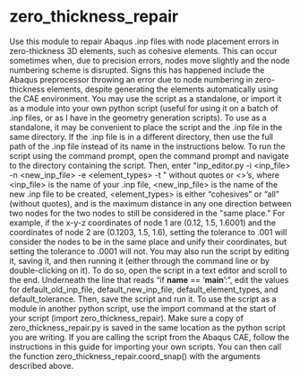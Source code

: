 # zero_thickness_repair

Use this module to repair Abaqus .inp files with node placement errors in zero-thickness 3D elements, such as cohesive elements. This can occur sometimes when, due to precision errors, nodes move slightly and the node numbering scheme is disrupted. Signs this has happened include the Abaqus preprocessor throwing an error due to node numbering in zero-thickness elements, despite generating the elements automatically using the CAE environment. 
You may use the script as a standalone, or import it as a module into your own python script (useful for using it on a batch of .inp files, or as I have in the geometry generation scripts). 
To use as a standalone, it may be convenient to place the script and the .inp file in the same directory. If the .inp file is in a different directory, then use the full path of the .inp file instead of its name in the instructions below.
To run the script using the command prompt, open the command prompt and navigate to the directory containing the script. Then, enter "inp_editor.py -i <inp_file> -n <new_inp_file> -e  <element_types> -t <tolerance>" without quotes or <>’s, where <inp_file> is the name of your .inp file, <new_inp_file> is the name of the new .inp file to be created, <element_types> is either “cohesives” or “all” (without quotes), and <tolerance> is the maximum distance in any one direction between two nodes for the two nodes to still be considered in the "same place." For example, if the x-y-z coordinates of node 1 are (0.12, 1.5, 1.6001) and the coordinates of node 2 are (0.1203, 1.5, 1.6), setting the tolerance to .001 will consider the nodes to be in the same place and unify their coordinates, but setting the tolerance to .0001 will not. 
You may also run the script by editing it, saving it, and then running it (either through the command line or by double-clicking on it). To do so, open the script in a text editor and scroll to the end. Underneath the line that reads “if __name__ == ‘__main__’:”, edit the values for default_old_inp_file,    default_new_inp_file, default_element_types, and default_tolerance. Then, save the script and run it.
To use the script as a module in another python script, use the import command at the start of your script (import zero_thickness_repair). Make sure a copy of zero_thickness_repair.py is saved in the same location as the python script you are writing. If you are calling the script from the Abaqus CAE, follow the instructions in this guide for importing your own scripts. You can then call the function zero_thickness_repair.coord_snap() with the arguments described above.
